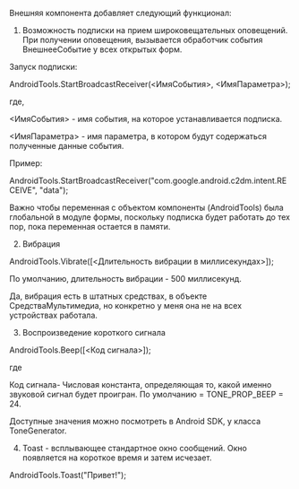 Внешняя компонента добавляет следующий функционал:

1. Возможность подписки на прием широковещательных оповещений. При получении оповещения, вызывается обработчик события ВнешнееСобытие у всех открытых форм.

Запуск подписки:

AndroidTools.StartBroadcastReceiver(<ИмяСобытия>, <ИмяПараметра>);

где,

<ИмяСобытия> - имя события, на которое устанавливается подписка.

<ИмяПараметра> - имя параметра, в котором будут содержаться полученные данные события.
 

Пример:

AndroidTools.StartBroadcastReceiver("com.google.android.c2dm.intent.RECEIVE", "data");

Важно чтобы переменная с объектом компоненты (AndroidTools) была глобальной в модуле формы, поскольку подписка будет работать до тех пор, пока переменная остается в памяти.

2. Вибрация

AndroidTools.Vibrate([<Длительность вибрации в миллисекундах>]);

По умолчанию, длительность вибрации - 500 миллисекунд.

Да, вибрация есть в штатных средствах, в объекте СредстваМультимедиа, но конкретно у меня она не на всех устройствах работала.

3. Воспроизведение короткого сигнала

AndroidTools.Beep([<Код сигнала>]);

где

Код сигнала- Числовая константа, определяющая то, какой именно звуковой сигнал будет проигран. По умолчанию = TONE_PROP_BEEP = 24.

Доступные значения можно посмотреть в Android SDK, у класса ToneGenerator.

 

4. Toast - всплывающее стандартное окно сообщений. Окно появляется на короткое время и затем исчезает.

AndroidTools.Toast("Привет!");

 

